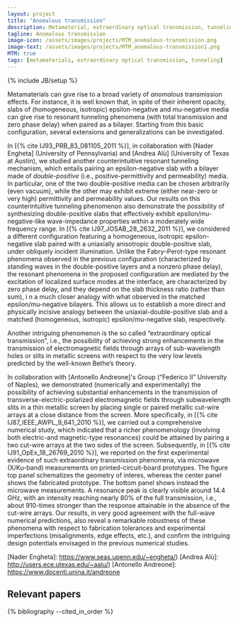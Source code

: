 ```yaml
---
layout: project
title: "Anomalous transmission"
description: Metamaterial, extraordinary optical transmission, tunneling
tagline: Anomalous transmission
image-icon: /assets/images/projects/MTM_anomalous-transmission.png
image-text: /assets/images/projects/MTM_anomalous-transmission1.png
MTM: true
tags: [metamaterials, extraordinary optical transmission, tunneling]
---
```

{% include JB/setup %}

Metamaterials can give rise to a broad variety of *anomalous* transmission effects.
For instance, it is well known that, in spite of their inherent opacity, slabs of (homogeneous, isotropic) 
epsilon-negative and mu-negative media can give rise to resonant tunneling phenomena 
(with total transmission and zero phase delay) when paired as a bilayer. 
Starting from this basic configuration, several extensions and generalizations can be investigated.

In [{% cite IJ93_PRB_83_081105_2011 %}], 
in collaboration with 
[Nader Engheta] (University of Pennsylvania) 
and [Andrea Alù] (University of Texas at Austin), 
we studied another counterintuitive resonant tunneling mechanism, 
which entails pairing an epsilon-negative slab with a bilayer made of *double-positive* 
(i.e., positive-permittivity and permeability) media. In particular, one of the two double-positive media 
can be chosen arbitrarily (even vacuum), while the other may exhibit extreme (either near-zero or very high) 
permittivity and permeability values. Our results on this counterintuitive tunneling phenomenon also 
demonstrate the possibility of synthesizing double-positive slabs that effectively exhibit 
epsilon/mu-negative-like wave-impedance properties within a moderately wide frequency range.
In [{% cite IJ97_JOSAB_28_2632_2011 %}], 
we considered a different configuration featuring a homogeneous, isotropic epsilon-negative slab 
paired with a uniaxially anisotropic double-positive slab, under obliquely incident illumination. 
Unlike the Fabry–Perot-type resonant phenomena observed in the previous configuration (characterized
by standing waves in the double-positive layers and a nonzero phase delay), 
the resonant phenomena in the proposed configuration are mediated by the excitation of localized surface modes at 
the interface, are characterized by zero phase delay, and they depend on the slab thickness ratio (rather than sum), i
n a much closer analogy with what observed in the matched epsilon/mu-negative bilayers. 
This allows us to establish a more direct and physically incisive analogy between the uniaxial-double-positive
slab and a matched (homogeneous, isotropic) epsilon/mu-negative slab, respectively.

Another intriguing phenomenon is the so called “extraordinary optical transmission”, i.e., 
the possibility of achieving strong enhancements in the transmission of electromagnetic
fields through arrays of sub-wavelength holes or slits in metallic screens 
 with respect to the very low levels predicted by the well-known Bethe’s theory. 

In collaboration with [Antonello Andreone]'s Group (“Federico II” University of Naples), 
we demonstrated (numerically and experimentally) the possibility of achieving substantial enhancements in the 
transmission of transverse-electric-polarized electromagnetic fields through subwavelength slits 
in a thin metallic screen by placing single or paired metallic cut-wire arrays at a close distance from the screen.
More specifically, in [{% cite IJ87_IEEE_AWPL_9_641_2010 %}], we carried out a comprehensive numerical study,
which indicated that a richer phenomenology (involving both electric-and magnetic-type resonances) 
could be attained by pairing a two cut-wire arrays at the two sides of the screen.
Subsequently, in [{% cite IJ91_OpEx_18_26769_2010 %}], we reported on the first experimental evidence of 
such extraordinary transmission phenomena, via microwave (X/Ku-band) measurements on printed-circuit-board prototypes.
The figure top panel schematizes the geometry of interes, whereas the center panel shows the fabricated prototype. 
The bottom panel shows instead the microwave measurements.
A resonance peak is clearly visible around 14.4 GHz, with an intensity reaching nearly 80% of the full transmission, 
i.e., about 910-times stronger than the response attainable in the absence of the cut-wire arrays. 
Our results, in very good agreement with the full-wave numerical predictions, also
reveal a remarkable robustness of these phenomena with respect to fabrication tolerances and experimental 
imperfections (misalignments, edge effects, etc.), and confirm the intriguing design potentials envisaged 
in the previous numerical studies.


[Nader Engheta]: https://www.seas.upenn.edu/~engheta/)
[Andrea Alù]: http://users.ece.utexas.edu/~aalu/)
[Antonello Andreone]: https://www.docenti.unina.it/andreone 


## Relevant papers
{% bibliography --cited_in_order %}